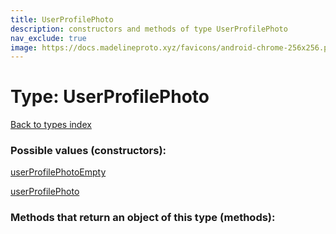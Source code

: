 ```yaml
---
title: UserProfilePhoto
description: constructors and methods of type UserProfilePhoto
nav_exclude: true
image: https://docs.madelineproto.xyz/favicons/android-chrome-256x256.png
---
```

# Type: UserProfilePhoto
[Back to types index](index.html)



### Possible values (constructors):

[userProfilePhotoEmpty](/API_docs/constructors/userProfilePhotoEmpty.html)  

[userProfilePhoto](/API_docs/constructors/userProfilePhoto.html)  



### Methods that return an object of this type (methods):



